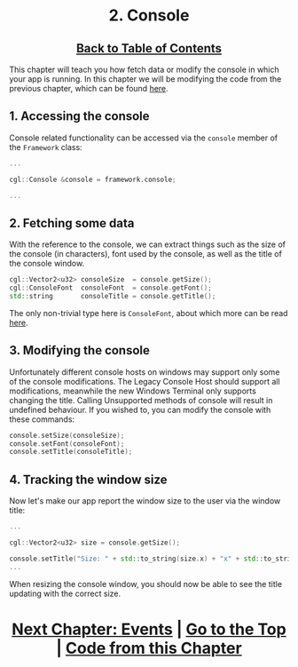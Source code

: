 <div align="center">

# 2. Console

## [Back to Table of Contents](../table_of_contents.md)

</div>

This chapter will teach you how fetch data or modify the console in which your app is running.
In this chapter we will be modifying the code from the previous chapter, which can be found [here](../setup/basic_app.cpp).

## 1. Accessing the console

Console related functionality can be accessed via the `console` member of the `Framework` class:

```cpp
...

cgl::Console &console = framework.console;

...
```

## 2. Fetching some data

With the reference to the console, we can extract things such as the size of the console (in characters), font used by the console, as well as the title of the console window.

```cpp
cgl::Vector2<u32> consoleSize  = console.getSize();
cgl::ConsoleFont  consoleFont  = console.getFont();
std::string       consoleTitle = console.getTitle();
```

The only non-trivial type here is `ConsoleFont`, about which more can be read [here](https://ciufcia.github.io/CommandGL/classcgl_1_1ConsoleFont.html).

## 3. Modifying the console

Unfortunately different console hosts on windows may support only some of the console modifications. The Legacy Console Host should support all modifications, meanwhile the new Windows Terminal only supports changing the title. Calling Unsupported methods of console will result in undefined behaviour. If you wished to, you can modify the console with these commands:

```cpp
console.setSize(consoleSize);
console.setFont(consoleFont);
console.setTitle(consoleTitle);
```

## 4. Tracking the window size

Now let's make our app report the window size to the user via the window title:

```cpp
...

cgl::Vector2<u32> size = console.getSize();

console.setTitle("Size: " + std::to_string(size.x) + "x" + std::to_string(size.y));
...
```

When resizing the console window, you should now be able to see the title updating with the correct size.

<div align="center">

# [Next Chapter: Events](../events/events.md) | [Go to the Top](#2-console) | [Code from this Chapter](console.cpp)

</div>
